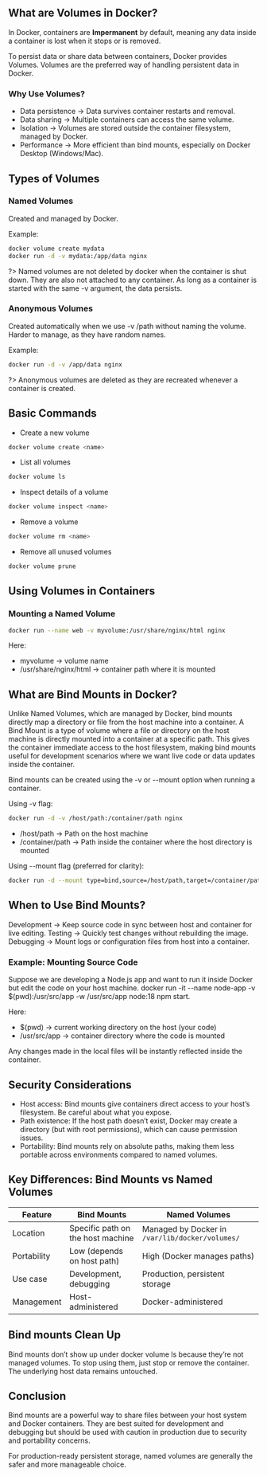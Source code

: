 ## What are Volumes in Docker?

In Docker, containers are **Impermanent** by default, meaning any data inside
a container is lost when it stops or is removed.

To persist data or share data between containers, Docker provides Volumes.
Volumes are the preferred way of handling persistent data in Docker.

### Why Use Volumes?

- Data persistence → Data survives container restarts and removal.
- Data sharing → Multiple containers can access the same volume.
- Isolation → Volumes are stored outside the container filesystem, managed by Docker.
- Performance → More efficient than bind mounts, especially on Docker Desktop (Windows/Mac).

## Types of Volumes

### Named Volumes

Created and managed by Docker.

Example:

```bash
docker volume create mydata
docker run -d -v mydata:/app/data nginx
```

?> Named volumes are not deleted by docker when the container is shut down. They are also not attached to any container. As long as a container is started with the same -v argument, the data persists.

### Anonymous Volumes

Created automatically when we use -v /path without naming the volume.
Harder to manage, as they have random names.

Example:

```bash
docker run -d -v /app/data nginx
```

?> Anonymous volumes are deleted as they are recreated whenever a container is created.

## Basic Commands

- Create a new volume

```bash
docker volume create <name>
```

- List all volumes

```bash
docker volume ls
```

- Inspect details of a volume

```bash
docker volume inspect <name>
```

- Remove a volume

```bash
docker volume rm <name>
```

- Remove all unused volumes

```bash
docker volume prune
```

## Using Volumes in Containers

### Mounting a Named Volume

```bash
docker run --name web -v myvolume:/usr/share/nginx/html nginx
```

Here:

- myvolume → volume name
- /usr/share/nginx/html → container path where it is mounted

## What are Bind Mounts in Docker?

Unlike Named Volumes, which are managed by Docker, bind mounts directly map a directory or file from the host machine into a container.
A Bind Mount is a type of volume where a file or directory on the host machine is directly mounted into a container at a specific path.
This gives the container immediate access to the host filesystem, making bind mounts useful for development scenarios where we want live code or data updates inside the container.

Bind mounts can be created using the -v or --mount option when running a container.

Using -v flag:

```bash
docker run -d -v /host/path:/container/path nginx
```

- /host/path → Path on the host machine
- /container/path → Path inside the container where the host directory is mounted

Using --mount flag (preferred for clarity):

```bash
docker run -d --mount type=bind,source=/host/path,target=/container/path nginx
```

## When to Use Bind Mounts?

Development → Keep source code in sync between host and container for live editing.
Testing → Quickly test changes without rebuilding the image.
Debugging → Mount logs or configuration files from host into a container.

### Example: Mounting Source Code

Suppose we are developing a Node.js app and want to run it inside Docker but edit the code on your host machine.
docker run -it --name node-app -v $(pwd):/usr/src/app -w /usr/src/app node:18 npm start.

Here:

- $(pwd) → current working directory on the host (your code)
- /usr/src/app → container directory where the code is mounted

Any changes made in the local files will be instantly reflected inside the container.

## Security Considerations

- Host access: Bind mounts give containers direct access to your host’s filesystem. Be careful about what you expose.
- Path existence: If the host path doesn’t exist, Docker may create a directory (but with root permissions), which can cause permission issues.
- Portability: Bind mounts rely on absolute paths, making them less portable across environments compared to named volumes.

## Key Differences: Bind Mounts vs Named Volumes

| Feature     | Bind Mounts                       | Named Volumes                                   |
| ----------- | --------------------------------- | ----------------------------------------------- |
| Location    | Specific path on the host machine | Managed by Docker in `/var/lib/docker/volumes/` |
| Portability | Low (depends on host path)        | High (Docker manages paths)                     |
| Use case    | Development, debugging            | Production, persistent storage                  |
| Management  | Host-administered                 | Docker-administered                             |

## Bind mounts Clean Up

Bind mounts don’t show up under docker volume ls because they’re not managed volumes. To stop using them, just stop or remove the container.
The underlying host data remains untouched.

## Conclusion

Bind mounts are a powerful way to share files between your host system and Docker containers. They are best suited for development and debugging but should be used with caution in production due to security and portability concerns.

For production-ready persistent storage, named volumes are generally the safer and more manageable choice.
